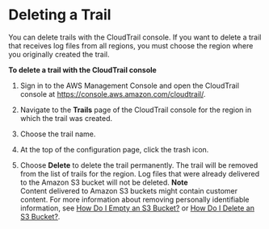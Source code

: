 # Deleting a Trail<a name="cloudtrail-delete-trails-console"></a>

 You can delete trails with the CloudTrail console\. If you want to delete a trail that receives log files from all regions, you must choose the region where you originally created the trail\.

**To delete a trail with the CloudTrail console**

1. Sign in to the AWS Management Console and open the CloudTrail console at [https://console\.aws\.amazon\.com/cloudtrail/](https://console.aws.amazon.com/cloudtrail/)\.

1. Navigate to the **Trails** page of the CloudTrail console for the region in which the trail was created\. 

1.  Choose the trail name\. 

1. At the top of the configuration page, click the trash icon\. 

1. Choose **Delete** to delete the trail permanently\. The trail will be removed from the list of trails for the region\. Log files that were already delivered to the Amazon S3 bucket will not be deleted\.
**Note**  
Content delivered to Amazon S3 buckets might contain customer content\. For more information about removing personally identifiable information, see [How Do I Empty an S3 Bucket?](http://docs.aws.amazon.com/AmazonS3/latest/user-guide/empty-bucket.html) or [How Do I Delete an S3 Bucket?](http://docs.aws.amazon.com/AmazonS3/latest/user-guide//delete-bucket.html)\.